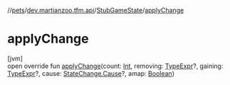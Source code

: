 //[pets](../../../index.md)/[dev.martianzoo.tfm.api](../index.md)/[StubGameState](index.md)/[applyChange](apply-change.md)

# applyChange

[jvm]\
open override fun [applyChange](apply-change.md)(count: [Int](https://kotlinlang.org/api/latest/jvm/stdlib/kotlin/-int/index.html), removing: [TypeExpr](../../dev.martianzoo.tfm.pets.ast/-type-expr/index.md)?, gaining: [TypeExpr](../../dev.martianzoo.tfm.pets.ast/-type-expr/index.md)?, cause: [StateChange.Cause](../../dev.martianzoo.tfm.data/-state-change/-cause/index.md)?, amap: [Boolean](https://kotlinlang.org/api/latest/jvm/stdlib/kotlin/-boolean/index.html))

